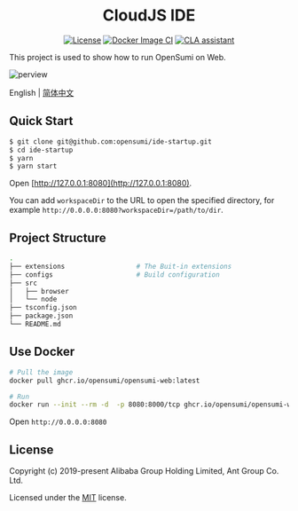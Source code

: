 <h1 align="center">CloudJS IDE</h1>
<div align="center">

[![License][license-image]][license-url]
[![Docker Image CI][docker-image]][docker-uri]
[![CLA assistant][cla-image]][cla-url]


[docker-uri]: https://github.com/opensumi/ide-startup/actions/workflows/docker-image.yml
[docker-image]: https://github.com/opensumi/ide-startup/actions/workflows/docker-image.yml/badge.svg
[license-url]: https://github.com/opensumi/ide-startup/blob/master/LICENSE
[license-image]: https://img.shields.io/npm/l/@opensumi/ide-core-common.svg
[cla-image]: https://cla-assistant.io/readme/badge/opensumi/core
[cla-url]: https://cla-assistant.io/opensumi/core

</div>
This project is used to show how to run OpenSumi on Web.

![perview](https://img.alicdn.com/imgextra/i2/O1CN01SYtcfI25R80gBjBTI_!!6000000007522-2-tps-1337-918.png)

English | [简体中文](./README-zh_CN.md)

## Quick Start

```bash
$ git clone git@github.com:opensumi/ide-startup.git
$ cd ide-startup
$ yarn
$ yarn start
```

Open [http://127.0.0.1:8080](http://127.0.0.1:8080).

You can add `workspaceDir` to the URL to open the specified directory, for example `http://0.0.0.0:8080?workspaceDir=/path/to/dir`.

## Project Structure

```bash
.
├── extensions                  # The Buit-in extensions
├── configs                     # Build configuration
├── src
│   ├── browser
│   └── node
├── tsconfig.json
├── package.json
└── README.md
```

## Use Docker

```bash
# Pull the image
docker pull ghcr.io/opensumi/opensumi-web:latest

# Run
docker run --init --rm -d  -p 8080:8000/tcp ghcr.io/opensumi/opensumi-web:latest
```

Open `http://0.0.0.0:8080`

## License

Copyright (c) 2019-present Alibaba Group Holding Limited, Ant Group Co. Ltd.

Licensed under the [MIT](LICENSE) license.
